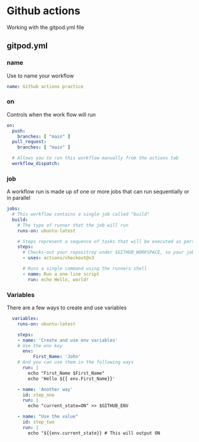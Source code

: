 #  Github actions

<p>Working with the gitpod.yml file</p>

## gitpod.yml

### name  
Use to name your workflow 
```yml
name: Github actions practice 
```

### on  
Controls when the work flow will run  
```yml
on:
  push:
    branches: [ "main" ]
  pull_request:
    branches: [ "main" ]

  # Allows you to run this workflow manually from the actions tab
  workflow_dispatch:
```
### job
A workflow run is made up of one or more jobs that can run sequentially or in parallel  
```yml
jobs:
  # This workflow contains a single job called "build"
  build:
    # The type of runner that the job will run
    runs-on: ubuntu-latest

    # Steps represent a sequence of tasks that will be executed as part of the job
    steps:
      # Checks-out your repositroy under $GITHUB_WORKSPACE, so your job can access it
      - uses: actions/checkout@v3

      # Runs a single command using the runners shell
      - name: Run a one-line script
        run: echo Hello, world!
```
### Variables
There are a few ways to create and use variables

```yml
  variables:
    runs-on: ubuntu-latest

    steps:
    - name: 'Create and use env variables'
    # Use the env key
      env:
          First_Name: 'John'
    # And you can use them in the following ways
      run: |
        echo "First_Name $First_Name"
        echo 'Hello ${{ env.First_Name}}'

    - name: 'Another way'
      id: step_one
      run: |
        echo "current_state=ON" >> $GITHUB_ENV

    - name: "Use the value"
      id: step_two
      run: |
        echo "${{env.current_state}} # This will output ON
```

